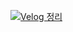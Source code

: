 [![Velog 정리](https://pink_board.vercel.app/api?name=lxn-ee.log=게시판-만들기)]([https://github.com/lxxnee/pink_board](https://velog.io/@lxn_ee/Toy-Project-%EA%B2%8C%EC%8B%9C%ED%8C%90-%EB%A7%8C%EB%93%A4%EA%B8%B0))
